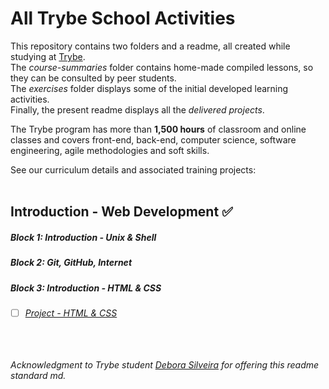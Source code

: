 # All Trybe School Activities

This repository contains two folders and a readme, all created while studying at [Trybe](https://www.betrybe.com/). <br>
The *course-summaries* folder contains home-made compiled lessons, so they can be consulted by peer students. <br>
The *exercises* folder displays some of the initial developed learning activities.<br>
Finally, the present readme displays all the *delivered projects*.

The Trybe program has more than **1,500 hours** of classroom and online classes and covers front-end, back-end, computer science, software engineering, agile methodologies and soft skills.

See our curriculum details and associated training projects:
<br>
​
## Introduction - Web Development :white_check_mark:
##### Block 1: Introduction - Unix & Shell
##### Block 2: Git, GitHub, Internet
##### Block 3: Introduction - HTML & CSS
- [ ] *[Project - HTML & CSS]()*

<br><br><br>
*Acknowledgment to Trybe student [Debora Silveira](https://github.com/deboracosilveira) for offering this readme standard md.*
